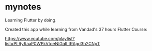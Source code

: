 # mynotes

Learning Flutter by doing.

Created this app while learning from Vandad's 37 hours Flutter Course:

https://www.youtube.com/playlist?list=PL6yRaaP0WPkVtoeNIGqILtRAgd3h2CNpT
